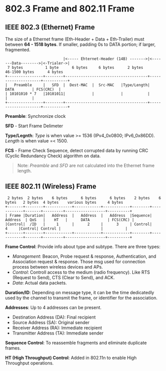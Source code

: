 # 802.3 Frame and 802.11 Frame

## IEEE 802.3 (Ethernet) Frame
The size of a Ethernet frame (Eth-Header + Data + Eth-Trailer) must between **64 - 1518 bytes**. If smaller, padding 0s to DATA portion; if larger, fragmented.
```
                          |<----- Ehternet-Header (14B) ------->|<-------Data-------->|<-Trialer->|
 7 bytes          1 byte      6 bytes     6 bytes      2 bytes       46-1500 bytes      4 bytes
+----------------+--------+-------------------------------------+---------------------+-----------+
|   Preamble     |   SFD  |  Dest-MAC  |  Src-MAC   |Type/Length|         DATA        | FCS(CRC)  |
| 10101010 * 7   |10101011|            |            |           |                     |           |  
+----------------+--------+-------------------------------------+---------------------+-----------+
```
**Preamble**: Synchronize clock  

**SFD** - Start Frame Delimeter  

**Type/Legnth**: _Type_ is when value >= 1536 (IPv4_0x0800; IPv6_0x86DD). _Length_ is when value =< 1500.  

**FCS** - Frame Check Sequence, detect corrupted data by running CRC (Cyclic Redundancy Check) algorithm on data.  
> Note: _Preamble_ and _SFD_ are not calculated into the Ethernet frame length.


## IEEE 802.11 (Wireless) Frame

```
 2 bytes  2 bytes    6 bytes      6 bytes      6 bytes    2 bytes    6 bytes   2 bytes  4 bytes    various bytes     4 bytes
+-------+--------+------------+------------+------------+--------+------------+-------+---------+------------------+----------+
| Frame |Duration|   Address  |   Address  |   Address  |Sequence|   Address  | QoS   |    HT   |      DATA        | FCS(CRC) | 
|Control|  /ID   |     1      |      2     |      3     | Control|      4     |Control| Control |                  |          |
+-------+--------+------------+------------+------------+--------+------------+-------+---------+------------------+----------+
```
**Frame Control**: Provide info about type and subtype. There are three types:
 - _Management_: Beacon, Probe request & response, Authentication, and Association request & response. Those msg used for connection process between wireless devices and APs.  
 - _Control_: Controll access to the medium (radio frequency). Like RTS (Request to Send), CTS (Clear to Send), and ACK.
 - _Data_: Actual data packets.

**Duration/ID**: Depending on message type, it can be the time dedicatedly used by the channel to transmit the frame, or identifier for the association.

**Addresses**: Up to 4 addresses can be present.  
 - Destination Address (DA): Final recipient
 - Source Address (SA): Original sender
 - Receiver Address (RA): Immediate recipient
 - Transmitter Address (TA): Immediate sender  

**Sequence Control**: To reassemble fragments and eliminate duplicate frames.  

**HT (High Throughput) Control**: Added in 802.11n to enable High Throughput operations.  
